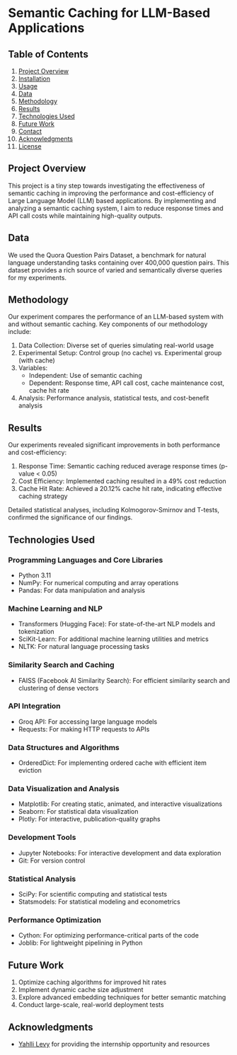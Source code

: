 # Semantic Caching for LLM-Based Applications

## Table of Contents
1. [Project Overview](#project-overview)
2. [Installation](#installation)
3. [Usage](#usage)
4. [Data](#data)
5. [Methodology](#methodology)
6. [Results](#results)
7. [Technologies Used](#technologies-used)
8. [Future Work](#future-work)
9. [Contact](#contact)
10. [Acknowledgments](#acknowledgments)
11. [License](#license)

## Project Overview
This project is a tiny step towards investigating the effectiveness of semantic caching in improving the performance and cost-efficiency of Large Language Model (LLM) based applications. By implementing and analyzing a semantic caching system, I aim to reduce response times and API call costs while maintaining high-quality outputs.

## Data
We used the Quora Question Pairs Dataset, a benchmark for natural language understanding tasks containing over 400,000 question pairs. This dataset provides a rich source of varied and semantically diverse queries for my experiments.

## Methodology
Our experiment compares the performance of an LLM-based system with and without semantic caching. Key components of our methodology include:

1. Data Collection: Diverse set of queries simulating real-world usage
2. Experimental Setup: Control group (no cache) vs. Experimental group (with cache)
3. Variables: 
   - Independent: Use of semantic caching
   - Dependent: Response time, API call cost, cache maintenance cost, cache hit rate
4. Analysis: Performance analysis, statistical tests, and cost-benefit analysis

## Results
Our experiments revealed significant improvements in both performance and cost-efficiency:

1. Response Time: Semantic caching reduced average response times (p-value < 0.05)
2. Cost Efficiency: Implemented caching resulted in a 49% cost reduction
3. Cache Hit Rate: Achieved a 20.12% cache hit rate, indicating effective caching strategy

Detailed statistical analyses, including Kolmogorov-Smirnov and T-tests, confirmed the significance of our findings.

## Technologies Used

### Programming Languages and Core Libraries
- Python 3.11
- NumPy: For numerical computing and array operations
- Pandas: For data manipulation and analysis

### Machine Learning and NLP
- Transformers (Hugging Face): For state-of-the-art NLP models and tokenization
- SciKit-Learn: For additional machine learning utilities and metrics
- NLTK: For natural language processing tasks

### Similarity Search and Caching
- FAISS (Facebook AI Similarity Search): For efficient similarity search and clustering of dense vectors

### API Integration
- Groq API: For accessing large language models
- Requests: For making HTTP requests to APIs

### Data Structures and Algorithms
- OrderedDict: For implementing ordered cache with efficient item eviction

### Data Visualization and Analysis
- Matplotlib: For creating static, animated, and interactive visualizations
- Seaborn: For statistical data visualization
- Plotly: For interactive, publication-quality graphs

### Development Tools
- Jupyter Notebooks: For interactive development and data exploration
- Git: For version control

### Statistical Analysis
- SciPy: For scientific computing and statistical tests
- Statsmodels: For statistical modeling and econometrics

### Performance Optimization
- Cython: For optimizing performance-critical parts of the code
- Joblib: For lightweight pipelining in Python

## Future Work
1. Optimize caching algorithms for improved hit rates
2. Implement dynamic cache size adjustment
3. Explore advanced embedding techniques for better semantic matching
4. Conduct large-scale, real-world deployment tests

## Acknowledgments
- [Yahlli Levy](https://www.linkedin.com/in/yahllilevy/) for providing the internship opportunity and resources

